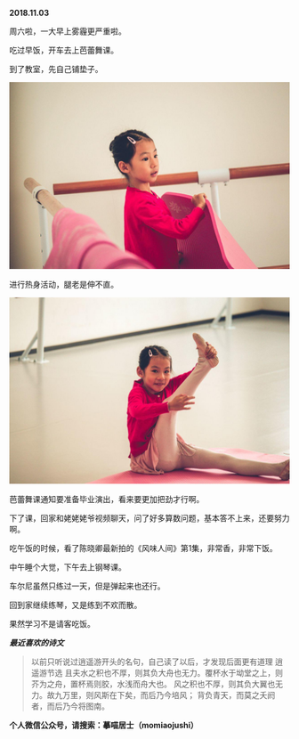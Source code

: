 
          
            
**2018.11.03**

周六啦，一大早上雾霾更严重啦。

吃过早饭，开车去上芭蕾舞课。

到了教室，先自己铺垫子。




![](img/51001-6938359757cfceb3.jpg)




进行热身活动，腿老是伸不直。




![](img/51001-3b231d05a6941751.jpg)




芭蕾舞课通知要准备毕业演出，看来要更加把劲才行啊。

下了课，回家和姥姥姥爷视频聊天，问了好多算数问题，基本答不上来，还要努力啊。

吃午饭的时候，看了陈晓卿最新拍的《风味人间》第1集，非常香，非常下饭。

中午睡个大觉，下午去上钢琴课。

车尔尼虽然只练过一天，但是弹起来也还行。

回到家继续练琴，又是练到不欢而散。

果然学习不是请客吃饭。


***最近喜欢的诗文***
>以前只听说过逍遥游开头的名句，自己读了以后，才发现后面更有道理
逍遥游节选
且夫水之积也不厚，则其负大舟也无力。覆杯水于坳堂之上，则芥为之舟，置杯焉则胶，水浅而舟大也。
风之积也不厚，则其负大翼也无力。故九万里，则风斯在下矣，而后乃今培风；
背负青天，而莫之夭阏者，而后乃今将图南。




**个人微信公众号，请搜索：摹喵居士（momiaojushi）**

          
        
